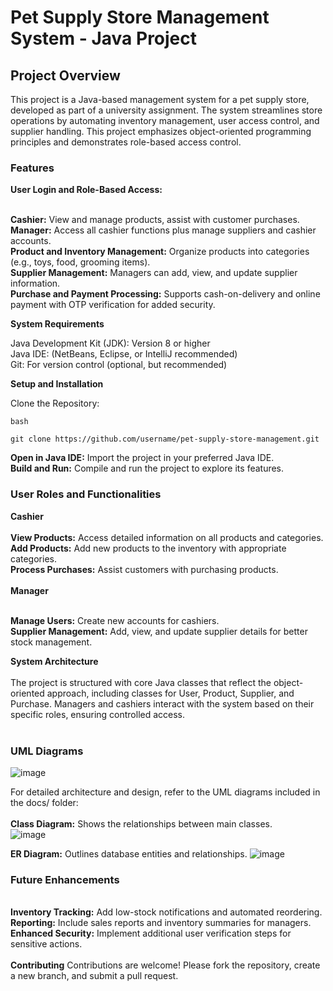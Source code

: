 <h1>Pet Supply Store Management System - Java Project</h1>

<h2>Project Overview</h2>

<P>This project is a Java-based management system for a pet supply store, developed as part of a university assignment. The system streamlines store operations by automating inventory management, user access control, and supplier handling. This project emphasizes object-oriented programming principles and demonstrates role-based access control.</P>


<h3>Features</h3>
<b>User Login and Role-Based Access:</b> </br>
</br>

<b>Cashier:</b> View and manage products, assist with customer purchases.      
<b>Manager:</b> Access all cashier functions plus manage suppliers and cashier accounts.</br>
<b>Product and Inventory Management:</b> Organize products into categories (e.g., toys, food, grooming items).</br>
<b>Supplier Management:</b> Managers can add, view, and update supplier information.</br>
<b> Purchase and Payment Processing:</b> Supports cash-on-delivery and online payment with OTP verification for added security.</br>

<b>System Requirements</b>

Java Development Kit (JDK): Version 8 or higher</br>
Java IDE: (NetBeans, Eclipse, or IntelliJ recommended)</br>
Git: For version control (optional, but recommended)</br>

<b>Setup and Installation</b></br>

Clone the Repository:

    bash

    git clone https://github.com/username/pet-supply-store-management.git

<p><b>Open in Java IDE:</b> Import the project in your preferred Java IDE.</br>
<b>Build and Run:</b> Compile and run the project to explore its features.
</p>

<h3>User Roles and Functionalities</h3>
<b>Cashier</b></br>
</br>
<b>View Products:</b> Access detailed information on all products and categories.</br>
<b>Add Products:</b> Add new products to the inventory with appropriate categories.</br>
<b>Process Purchases:</b> Assist customers with purchasing products.</br>

</br>
<b>Manager</b></br>

</br><b>Manage Users:</b> Create new accounts for cashiers.</br>
<b>Supplier Management:</b> Add, view, and update supplier details for better stock management.</br>

<b>System Architecture</b></br>
</br>
The project is structured with core Java classes that reflect the object-oriented approach, including classes for User, Product, Supplier, and Purchase. Managers and cashiers interact with the system based on their specific roles, ensuring controlled access.</br>
</br><h3>UML Diagrams</h3>
![image](https://github.com/user-attachments/assets/111f196e-2f49-4512-a686-a3626ee5bb18)

For detailed architecture and design, refer to the UML diagrams included in the docs/ folder:</br>
</br>
<b>Class Diagram:</b> Shows the relationships between main classes.</br>
![image](https://github.com/user-attachments/assets/281522d9-f9a8-4142-9cff-91f2a08db1b7)

<b>ER Diagram:</b> Outlines database entities and relationships.
![image](https://github.com/user-attachments/assets/39fba431-d3ca-47ba-99da-ba601d380054)


<h3>Future Enhancements</h3>
</br>
<b>Inventory Tracking:</b> Add low-stock notifications and automated reordering.</br>
<b>Reporting:</b> Include sales reports and inventory summaries for managers.</br>
<b>Enhanced Security:</b> Implement additional user verification steps for sensitive actions.</br>
</br>
<b>Contributing</b>
Contributions are welcome! Please fork the repository, create a new branch, and submit a pull request.
